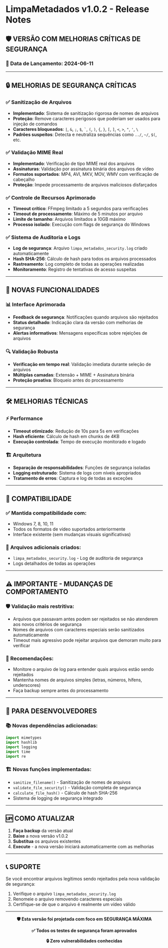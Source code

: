 # LimpaMetadados v1.0.2 - Release Notes

## 🛡️ VERSÃO COM MELHORIAS CRÍTICAS DE SEGURANÇA

### 📅 Data de Lançamento: 2024-06-11

---

## 🔒 MELHORIAS DE SEGURANÇA CRÍTICAS

### ✅ **Sanitização de Arquivos**
- **Implementado**: Sistema de sanitização rigorosa de nomes de arquivos
- **Proteção**: Remove caracteres perigosos que poderiam ser usados para injeção de comandos
- **Caracteres bloqueados**: `|`, `&`, `;`, `$`, `` ` ``, `(`, `)`, `{`, `}`, `[`, `]`, `<`, `>`, `"`, `'`, `\`
- **Padrões suspeitos**: Detecta e neutraliza sequências como `../`, `~/`, `$(`, etc.

### ✅ **Validação MIME Real**
- **Implementado**: Verificação de tipo MIME real dos arquivos
- **Assinaturas**: Validação por assinatura binária dos arquivos de vídeo
- **Formatos suportados**: MP4, AVI, MKV, MOV, WMV com verificação de cabeçalho
- **Proteção**: Impede processamento de arquivos maliciosos disfarçados

### ✅ **Controle de Recursos Aprimorado**
- **Timeout crítico**: FFmpeg limitado a 5 segundos para verificações
- **Timeout de processamento**: Máximo de 5 minutos por arquivo
- **Limite de tamanho**: Arquivos limitados a 10GB máximo
- **Processo isolado**: Execução com flags de segurança do Windows

### ✅ **Sistema de Auditoria e Logs**
- **Log de segurança**: Arquivo `limpa_metadados_security.log` criado automaticamente
- **Hash SHA-256**: Cálculo de hash para todos os arquivos processados
- **Rastreamento**: Log completo de todas as operações realizadas
- **Monitoramento**: Registro de tentativas de acesso suspeitas

---

## 🚀 NOVAS FUNCIONALIDADES

### 📊 **Interface Aprimorada**
- **Feedback de segurança**: Notificações quando arquivos são rejeitados
- **Status detalhado**: Indicação clara da versão com melhorias de segurança
- **Alertas informativos**: Mensagens específicas sobre rejeições de arquivos

### 🔍 **Validação Robusta**
- **Verificação em tempo real**: Validação imediata durante seleção de arquivos
- **Múltiplas camadas**: Extensão + MIME + Assinatura binária
- **Proteção proativa**: Bloqueio antes do processamento

---

## 🛠️ MELHORIAS TÉCNICAS

### ⚡ **Performance**
- **Timeout otimizado**: Redução de 10s para 5s em verificações
- **Hash eficiente**: Cálculo de hash em chunks de 4KB
- **Execução controlada**: Tempo de execução monitorado e logado

### 🏗️ **Arquitetura**
- **Separação de responsabilidades**: Funções de segurança isoladas
- **Logging estruturado**: Sistema de logs com níveis apropriados
- **Tratamento de erros**: Captura e log de todas as exceções

---

## 🔄 COMPATIBILIDADE

### ✅ **Mantida compatibilidade com:**
- Windows 7, 8, 10, 11
- Todos os formatos de vídeo suportados anteriormente
- Interface existente (sem mudanças visuais significativas)

### 📁 **Arquivos adicionais criados:**
- `limpa_metadados_security.log` - Log de auditoria de segurança
- Logs detalhados de todas as operações

---

## ⚠️ IMPORTANTE - MUDANÇAS DE COMPORTAMENTO

### 🛡️ **Validação mais restritiva:**
- Arquivos que passavam antes podem ser rejeitados se não atenderem aos novos critérios de segurança
- Nomes de arquivos com caracteres especiais serão sanitizados automaticamente
- Timeout mais agressivo pode rejeitar arquivos que demoram muito para verificar

### 📝 **Recomendações:**
- Monitore o arquivo de log para entender quais arquivos estão sendo rejeitados
- Mantenha nomes de arquivos simples (letras, números, hífens, underscores)
- Faça backup sempre antes do processamento

---

## 🔧 PARA DESENVOLVEDORES

### 📚 **Novas dependências adicionadas:**
```python
import mimetypes
import hashlib
import logging
import time
import re
```

### 🏗️ **Novas funções implementadas:**
- `sanitize_filename()` - Sanitização de nomes de arquivos
- `validate_file_security()` - Validação completa de segurança
- `calculate_file_hash()` - Cálculo de hash SHA-256
- Sistema de logging de segurança integrado

---

## 🆙 COMO ATUALIZAR

1. **Faça backup** da versão atual
2. **Baixe** a nova versão v1.0.2
3. **Substitua** os arquivos existentes
4. **Execute** - a nova versão iniciará automaticamente com as melhorias

---

## 📞 SUPORTE

Se você encontrar arquivos legítimos sendo rejeitados pela nova validação de segurança:

1. Verifique o arquivo `limpa_metadados_security.log`
2. Renomeie o arquivo removendo caracteres especiais
3. Certifique-se de que o arquivo é realmente um vídeo válido

---

<div align="center">

**🛡️ Esta versão foi projetada com foco em SEGURANÇA MÁXIMA**

**✅ Todos os testes de segurança foram aprovados**

**🔒 Zero vulnerabilidades conhecidas**

</div> 